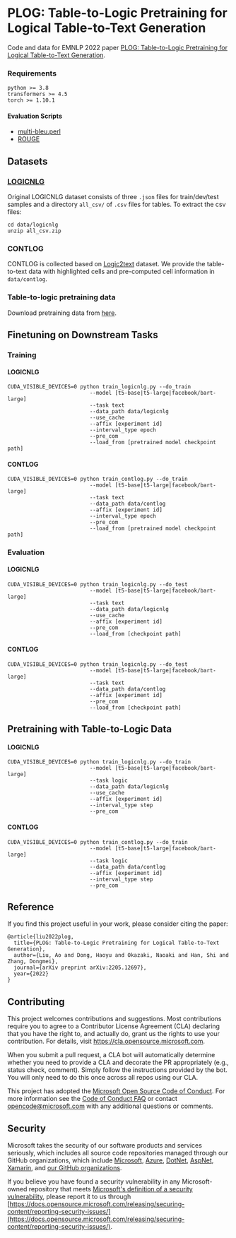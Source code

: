 # PLOG: Table-to-Logic Pretraining for Logical Table-to-Text Generation

Code and data for EMNLP 2022 paper [PLOG: Table-to-Logic Pretraining for Logical Table-to-Text Generation](https://arxiv.org/abs/2205.12697).


### Requirements
```angular2html
python >= 3.8
transformers >= 4.5
torch >= 1.10.1
```
#### Evaluation Scripts
- [multi-bleu.perl](https://github.com/moses-smt/mosesdecoder/blob/master/scripts/generic/multi-bleu.perl)
- [ROUGE](https://github.com/bheinzerling/pyrouge)
## Datasets

### [LOGICNLG](https://github.com/wenhuchen/LogicNLG)

Original LOGICNLG dataset consists of three `.json` files for train/dev/test samples and a directory `all_csv/` of `.csv` files for tables. 
To extract the csv files:
```angular2html
cd data/logicnlg
unzip all_csv.zip
```

### CONTLOG
CONTLOG is collected based on [Logic2text](https://github.com/czyssrs/Logic2Text) dataset. We provide the table-to-text data with highlighted cells and pre-computed cell information in `data/contlog`.

### Table-to-logic pretraining data
Download pretraining data from [here](https://drive.google.com/drive/folders/1MRqchdjwwOHsKEAer61jYDrTo0lnAyJX?usp=sharing).



## Finetuning on Downstream Tasks

### Training

#### LOGICNLG
```
CUDA_VISIBLE_DEVICES=0 python train_logicnlg.py --do_train 
                          --model [t5-base|t5-large|facebook/bart-large] 
                          --task text 
                          --data_path data/logicnlg 
                          --use_cache 
                          --affix [experiment id] 
                          --interval_type epoch 
                          --pre_com
                          --load_from [pretrained model checkpoint path]
```
#### CONTLOG
```
CUDA_VISIBLE_DEVICES=0 python train_contlog.py --do_train
                          --model [t5-base|t5-large|facebook/bart-large]
                          --task text 
                          --data_path data/contlog 
                          --affix [experiment id] 
                          --interval_type epoch 
                          --pre_com
                          --load_from [pretrained model checkpoint path] 
```

### Evaluation
#### LOGICNLG
```
CUDA_VISIBLE_DEVICES=0 python train_logicnlg.py --do_test 
                          --model [t5-base|t5-large|facebook/bart-large]
                          --task text
                          --data_path data/logicnlg
                          --use_cache
                          --affix [experiment id]
                          --pre_com 
                          --load_from [checkpoint path]

```

#### CONTLOG
```
CUDA_VISIBLE_DEVICES=0 python train_logicnlg.py --do_test 
                          --model [t5-base|t5-large|facebook/bart-large] 
                          --task text 
                          --data_path data/contlog 
                          --affix [experiment id] 
                          --pre_com 
                          --load_from [checkpoint path]
```
## Pretraining with Table-to-Logic Data

#### LOGICNLG
```
CUDA_VISIBLE_DEVICES=0 python train_logicnlg.py --do_train 
                          --model [t5-base|t5-large|facebook/bart-large] 
                          --task logic 
                          --data_path data/logicnlg 
                          --use_cache 
                          --affix [experiment id] 
                          --interval_type step 
                          --pre_com
```
#### CONTLOG
```
CUDA_VISIBLE_DEVICES=0 python train_contlog.py --do_train
                          --model [t5-base|t5-large|facebook/bart-large]
                          --task logic
                          --data_path data/contlog 
                          --affix [experiment id] 
                          --interval_type step
                          --pre_com
```


## Reference

If you find this project useful in your work, please consider citing the paper:

```
@article{liu2022plog,
  title={PLOG: Table-to-Logic Pretraining for Logical Table-to-Text Generation},
  author={Liu, Ao and Dong, Haoyu and Okazaki, Naoaki and Han, Shi and Zhang, Dongmei},
  journal={arXiv preprint arXiv:2205.12697},
  year={2022}
}
```




## Contributing

This project welcomes contributions and suggestions.  Most contributions require you to agree to a
Contributor License Agreement (CLA) declaring that you have the right to, and actually do, grant us
the rights to use your contribution. For details, visit https://cla.opensource.microsoft.com.

When you submit a pull request, a CLA bot will automatically determine whether you need to provide
a CLA and decorate the PR appropriately (e.g., status check, comment). Simply follow the instructions
provided by the bot. You will only need to do this once across all repos using our CLA.

This project has adopted the [Microsoft Open Source Code of Conduct](https://opensource.microsoft.com/codeofconduct/).
For more information see the [Code of Conduct FAQ](https://opensource.microsoft.com/codeofconduct/faq/) or
contact [opencode@microsoft.com](mailto:opencode@microsoft.com) with any additional questions or comments.

## Security


Microsoft takes the security of our software products and services seriously, which includes all source code repositories managed through our GitHub organizations, which include [Microsoft](https://github.com/Microsoft), [Azure](https://github.com/Azure), [DotNet](https://github.com/dotnet), [AspNet](https://github.com/aspnet), [Xamarin](https://github.com/xamarin), and [our GitHub organizations](https://opensource.microsoft.com/).

If you believe you have found a security vulnerability in any Microsoft-owned repository that meets [Microsoft's definition of a security vulnerability](https://docs.microsoft.com/en-us/previous-versions/tn-archive/cc751383(v=technet.10)), please report it to us through [https://docs.opensource.microsoft.com/releasing/securing-content/reporting-security-issues/](https://docs.opensource.microsoft.com/releasing/securing-content/reporting-security-issues/).



